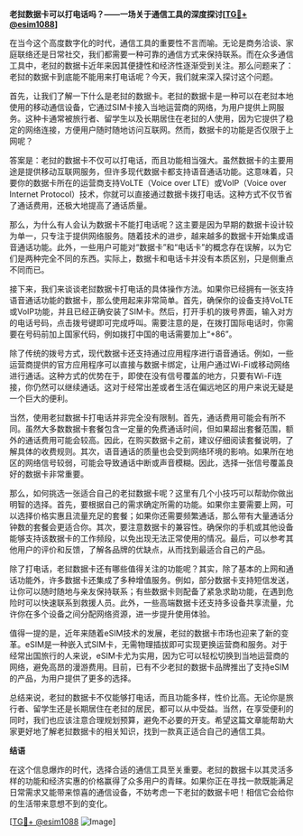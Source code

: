 **老挝数据卡可以打电话吗？——一场关于通信工具的深度探讨[[TG💪+ @esim1088](https://t.me/s/esim1088)]**

在当今这个高度数字化的时代，通信工具的重要性不言而喻。无论是商务洽谈、家庭联络还是日常社交，我们都需要一种可靠的通信方式来保持联系。而在众多通信工具中，老挝的数据卡近年来因其便捷性和经济性逐渐受到关注。那么问题来了：老挝的数据卡到底能不能用来打电话呢？今天，我们就来深入探讨这个问题。

首先，让我们了解一下什么是老挝的数据卡。老挝的数据卡是一种可以在老挝本地使用的移动通信设备，它通过SIM卡接入当地运营商的网络，为用户提供上网服务。这种卡通常被旅行者、留学生以及长期居住在老挝的人使用，因为它提供了稳定的网络连接，方便用户随时随地访问互联网。然而，数据卡的功能是否仅限于上网呢？

答案是：老挝的数据卡不仅可以打电话，而且功能相当强大。虽然数据卡的主要用途是提供移动互联网服务，但许多现代数据卡都支持语音通话功能。这意味着，只要你的数据卡所在的运营商支持VoLTE（Voice over LTE）或VoIP（Voice over Internet Protocol）技术，你就可以直接通过数据卡拨打电话。这种方式不仅节省了通话费用，还极大地提高了通话质量。

那么，为什么有人会认为数据卡不能打电话呢？这主要是因为早期的数据卡设计较为单一，只专注于提供网络服务。随着技术的进步，越来越多的数据卡开始集成语音通话功能。此外，一些用户可能对“数据卡”和“电话卡”的概念存在误解，以为它们是两种完全不同的东西。实际上，数据卡和电话卡并没有本质区别，只是侧重点不同而已。

接下来，我们来谈谈老挝数据卡打电话的具体操作方法。如果你已经拥有一张支持语音通话功能的数据卡，那么使用起来非常简单。首先，确保你的设备支持VoLTE或VoIP功能，并且已经正确安装了SIM卡。然后，打开手机的拨号界面，输入对方的电话号码，点击拨号键即可完成呼叫。需要注意的是，在拨打国际电话时，你需要在号码前加上国家代码，例如拨打中国的电话需要加上“+86”。

除了传统的拨号方式，现代数据卡还支持通过应用程序进行语音通话。例如，一些运营商提供的官方应用程序可以直接与数据卡绑定，让用户通过Wi-Fi或移动网络进行通话。这种方式的优势在于，即使在没有信号覆盖的地方，只要有Wi-Fi连接，你仍然可以继续通话。这对于经常出差或者生活在偏远地区的用户来说无疑是一个巨大的便利。

当然，使用老挝数据卡打电话并非完全没有限制。首先，通话费用可能会有所不同。虽然大多数数据卡套餐包含一定量的免费通话时间，但如果超出套餐范围，额外的通话费用可能会较高。因此，在购买数据卡之前，建议仔细阅读套餐说明，了解具体的收费规则。其次，语音通话的质量也会受到网络环境的影响。如果所在地区的网络信号较弱，可能会导致通话中断或声音模糊。因此，选择一张信号覆盖良好的数据卡非常重要。

那么，如何挑选一张适合自己的老挝数据卡呢？这里有几个小技巧可以帮助你做出明智的选择。首先，要根据自己的需求确定所需的功能。如果你主要需要上网，可以选择价格实惠且流量充足的套餐；如果你还需要频繁通话，那么带有大量通话分钟数的套餐会更适合你。其次，要注意数据卡的兼容性。确保你的手机或其他设备能够支持该数据卡的工作频段，以免出现无法正常使用的情况。最后，可以参考其他用户的评价和反馈，了解各品牌的优缺点，从而找到最适合自己的产品。

除了打电话，老挝数据卡还有哪些值得关注的功能呢？其实，除了基本的上网和通话功能外，许多数据卡还集成了多种增值服务。例如，部分数据卡支持短信发送，让你可以随时随地与亲友保持联系；有些数据卡则配备了紧急求助功能，在遇到危险时可以快速联系到救援人员。此外，一些高端数据卡还支持多设备共享流量，允许你在多个设备之间分配网络资源，进一步提升使用体验。

值得一提的是，近年来随着eSIM技术的发展，老挝的数据卡市场也迎来了新的变革。eSIM是一种嵌入式SIM卡，无需物理插拔即可实现更换运营商和服务。对于经常出国旅行的人来说，eSIM卡尤为实用，因为它可以轻松切换到当地运营商的网络，避免高昂的漫游费用。目前，已有不少老挝的数据卡品牌推出了支持eSIM的产品，为用户提供了更多的选择。

总结来说，老挝的数据卡不仅能够打电话，而且功能多样，性价比高。无论你是旅行者、留学生还是长期居住在老挝的居民，都可以从中受益。当然，在享受便利的同时，我们也应该注意合理规划预算，避免不必要的开支。希望这篇文章能帮助大家更好地了解老挝数据卡的相关知识，找到一款真正适合自己的通信工具。

**结语**

在这个信息爆炸的时代，选择合适的通信工具至关重要。老挝的数据卡以其灵活多样的功能和经济实惠的价格赢得了众多用户的青睐。如果你正在寻找一款既能满足日常需求又能带来惊喜的通信设备，不妨考虑一下老挝的数据卡吧！相信它会给你的生活带来意想不到的变化。

[[TG💪+ @esim1088](https://t.me/s/esim1088) ![Image](https://i.postimg.cc/4NQfJmqS/Snipaste-2025-05-13-00-14-12.png)]
